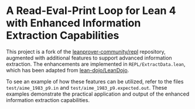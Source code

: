 # A Read-Eval-Print Loop for Lean 4 with Enhanced Information Extraction Capabilities

This project is a fork of the [leanprover-community/repl](https://github.com/leanprover-community/repl) repository, augmented with additional features to support advanced information extraction. The enhancements are implemented in `REPL/ExtractData.lean`, which has been adapted from [lean-dojo/LeanDojo](https://github.com/lean-dojo/LeanDojo/blob/main/src/lean_dojo/data_extraction/ExtractData.lean).

To see an example of how these features can be utilized, refer to the files `test/aime_1983_p9.in` and `test/aime_1983_p9.expected.out`. These examples demonstrate the practical application and output of the enhanced information extraction capabilities.
